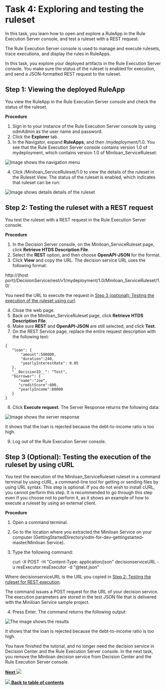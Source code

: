 # Task 4: Exploring and testing the ruleset

In this task, you learn how to open and explore a RuleApp in the Rule Execution Server console, and test a ruleset with a REST request.

The Rule Execution Server console is used to manage and execute rulesets, trace executions, and display the rules in RuleApps.

In this task, you explore your deployed artifacts in the Rule Execution Server console. You make sure the status of the ruleset is enabled for execution, and send a JSON-formatted REST request to the ruleset.

## Step 1: Viewing the deployed RuleApp

You view the RuleApp in the Rule Execution Server console and check the status of the ruleset.

**Procedure**

1.   Sign in to your instance of the Rule Execution Server console by using odmAdmin as the user name and password. 
2.  Click the **Explorer** tab.
3.   In the Navigator, expand **RuleApps**, and then /mydeployment/1.0. You see that the Rule Execution Server console contains version 1.0 of mydeployment, which contains version 1.0 of Miniloan\_ServiceRuleset:

 ![Image shows the navigation menu](../doc/images/scrn_deploy_resnav_icp.jpg)

4.   Click /Miniloan\_ServiceRuleset/1.0 to view the details of the ruleset in the Ruleset View. The status of the ruleset is enabled, which indicates that ruleset can be run:

 ![Image shows details details of the ruleset](../doc/images/scrn_deploy_view_icp.jpg)


## Step 2: Testing the ruleset with a REST request

You test the ruleset with a REST request in the Rule Execution Server console.

**Procedure**

1.   In the Decision Server console, on the Miniloan\_ServiceRuleset page, click **Retrieve HTDS Description File**. 
2.   Select the **REST** option, and then choose **OpenAPI-JSON** for the format. 
3.  Click **View** and copy the URL. The decision service URL uses the following format:

http://(host port)/DecisionService/rest/v1/mydeployment/1.0/Miniloan_ServiceRuleset/1.0/

 You need the URL to execute the request in [Step 3 \(optional\): Testing the execution of the ruleset using curl](../doc/topics/tut_icp_gs_test_ruleset_lsn.md#step-3-optional-testing-the-execution-of-the-ruleset-using-curl).

4.  Close the web page.
5.  Back on the Miniloan\_ServiceRuleset page, click **Retrieve HTDS Description File**.
6.   Make sure **REST** and **OpenAPI-JSON** are still selected, and click **Test**. 
7.   On the REST Service page, replace the entire request description with the following text: 

    {
       "loan": {
           "amount":500000,
           "duration":240,
           "yearlyInterestRate": 0.05
       },
       "__DecisionID__": "Test",
       "borrower": {
          "name":"Joe",
          "creditScore":600,
          "yearlyIncome":80000
       }
    }


8.  Click **Execute request**. The Server Response returns the following data:

 ![Image shows the server response](../doc/images/scrn_server_response.jpg)

 It shows that the loan is rejected because the debt-to-income ratio is too high.

9.  Log out of the Rule Execution Server console.

## Step 3 \(Optional\): Testing the execution of the ruleset by using cURL

You test the execution of the Miniloan\_ServiceRuleset ruleset in a command terminal by using cURL, a command-line tool for getting or sending files by using URL syntax. This step is optional. If you do not wish to install cURL, you cannot perform this step. It is recommended to go through this step even if you choose not to perform it, as it shows an example of how to execute a ruleset by using an external client.

**Procedure**

1.  Open a command terminal.
2.  Go to the location where you extracted the Miniloan Service on your computer \(GettingStartedDirectory/odm-for-dev-gettingstarted-master/Miniloan Service\).
3.  Type the following command: 
    
    curl -X POST -H "Content-Type: application/json" decisionserviceURL -u resExecutor:resExecutor -d "@test.json"  

 Where decisionserviceURL is the URL you copied in [Step 2: Testing the ruleset for REST execution](../doc/topics/tut_icp_gs_test_ruleset_lsn.md#step-2-testing-the-ruleset-for-rest-execution).

 The command issues a POST request for the URL of your decision service. The execution parameters are stored in the test JSON file that is delivered with the Miniloan Service sample project.

4.  Press Enter. The command returns the following output:

 ![The image shows the results](../doc/images/scrn_curl_result.jpg)

 It shows that the loan is rejected because the debt-to-income ratio is too high.

You have finished the tutorial, and no longer need the decision service in Decision Center and the Rule Execution Server console. In the next task, you remove the Miniloan decision service from Decision Center and the Rule Execution Server console. 

[**Next** ![](../doc/images/next.jpg)](../doc/topics/tut_icp_gs_clean_db_lsn.md)

[![](../doc/images/home.jpg) **Back to table of contents**](../README.md)

